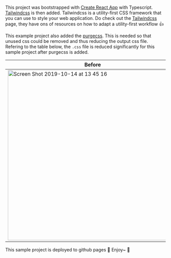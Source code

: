 This project was bootstrapped with [Create React App](https://github.com/facebook/create-react-app) with Typescript. [Tailwindcss](https://tailwindcss.com/) is then added. Tailwindcss is a utility-first CSS framework that you can use to style your web application. Do check out the [Tailwindcss](https://tailwindcss.com/) page, they have ons of resources on how to adapt a utility-first workflow :+1:

This example project also added the [purgecss](https://github.com/FullHuman/purgecss). This is needed so that unused css could be removed and thus reducing the output css file. Refering to the table below, the `.css` file is reduced significantly for this sample project after purgecss is added.


|Before   |  After |
|---|---|
| <img width="533" alt="Screen Shot 2019-10-14 at 13 45 16" src="https://user-images.githubusercontent.com/4728837/66729862-10206700-ee89-11e9-81d6-e345f762cf36.png">  | <img width="529" alt="Screen Shot 2019-10-14 at 13 46 16" src="https://user-images.githubusercontent.com/4728837/66729861-10206700-ee89-11e9-8d7c-38bd12443a07.png">  |


This sample project is deployed to github pages :rocket: Enjoy~ :wave:
